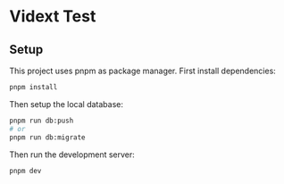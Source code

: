 # Vidext Test

## Setup

This project uses pnpm as package manager. First install dependencies:

```bash
pnpm install
```

Then setup the local database:

```bash
pnpm run db:push
# or
pnpm run db:migrate
```

Then run the development server:

```bash
pnpm dev
```
